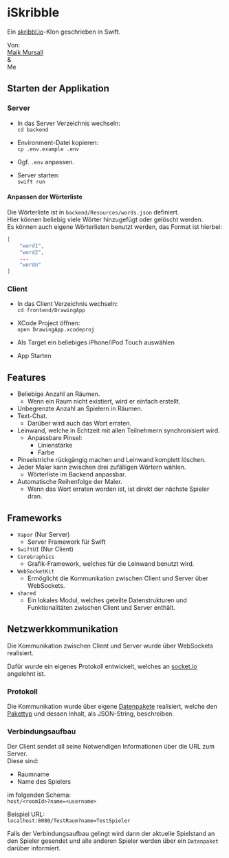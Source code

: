 # iSkribble

Ein [skribbl.io](https://skribbl.io/)-Klon geschrieben in Swift.

Von:<br>
[Maik Mursall](https://github.com/maik-mursall)<br>
& <br>
Me

## Starten der Applikation

### Server

- In das Server Verzeichnis wechseln:<br>
`cd backend`

- Environment-Datei kopieren:<br>
`cp .env.example .env`

- Ggf. `.env` anpassen.

- Server starten:<br>
`swift run`

#### Anpassen der Wörterliste

Die Wörterliste ist in `backend/Resources/words.json` definiert.<br>
Hier können beliebig viele Wörter hinzugefügt oder gelöscht werden.<br>
Es können auch eigene Wörterlisten benutzt werden, das Format ist hierbei:<br>
```json
[
	"word1",
	"word2",
	...
	"wordn"
]
```

### Client

- In das Client Verzeichnis wechseln:<br>
`cd frontend/DrawingApp`

- XCode Project öffnen:<br>
`open DrawingApp.xcodeproj`

- Als Target ein beliebiges iPhone/iPod Touch auswählen
  
- App Starten

## Features

- Beliebige Anzahl an Räumen.
  - Wenn ein Raum nicht existiert, wird er einfach erstellt.
- Unbegrenzte Anzahl an Spielern in Räumen.
- Text-Chat.
  - Darüber wird auch das Wort erraten.
- Leinwand, welche in Echtzeit mit allen Teilnehmern synchronisiert wird.
  - Anpassbare Pinsel:
    - Linienstärke
    - Farbe
- Pinselstriche rückgängig machen und Leinwand komplett löschen.
- Jeder Maler kann zwischen drei zufälligen Wörtern wählen.
  - Wörterliste im Backend anpassbar.
- Automatische Reihenfolge der Maler.
  - Wenn das Wort erraten worden ist, ist direkt der nächste Spieler dran.

## Frameworks

- `Vapor` (Nur Server)
  - Server Framework für Swift
- `SwiftUI` (Nur Client)
- `CoreGraphics`
  - Grafik-Framework, welches für die Leinwand benutzt wird.
- `WebSocketKit`
  - Ermöglicht die Kommunikation zwischen Client und Server über WebSockets.
- `shared`
	- Ein lokales Modul, welches geteilte Datenstrukturen und Funktionalitäten zwischen Client und Server enthält.

## Netzwerkkommunikation

Die Kommunikation zwischen Client und Server wurde über WebSockets realisiert.

Dafür wurde ein eigenes Protokoll entwickelt, welches an [socket.io](https://socket.io/) angelehnt ist.

### Protokoll

Die Kommunikation wurde über eigene [Datenpakete](shared/Sources/shared/Models/SocketEvent.swift) realisiert, welche den [Pakettyp](shared/Sources/shared/Models/EventType.swift) und dessen Inhalt, als JSON-String, beschreiben.

### Verbindungsaufbau

Der Client sendet all seine Notwendigen Informationen über die URL zum Server.<br>
Diese sind:
- Raumname
- Name des Spielers
  
im folgenden Schema:<br>
`host/<roomId>?name=<username>`

Beispiel URL:<br>
`localhost:8080/TestRaum?name=TestSpieler`

Falls der Verbindungsaufbau gelingt wird dann der aktuelle Spielstand an den Spieler gesendet und alle anderen Spieler werden über ein `Datenpaket` darüber informiert.
